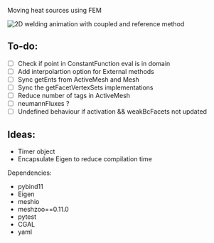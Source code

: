 Moving heat sources using FEM

![2D welding animation with coupled and reference method](https://media.giphy.com/media/v1.Y2lkPTc5MGI3NjExejN3bGx2YnYyOHZhbjV2c3U4NGxwMGNha3hqbWMwMDZvdTI0MzkxcCZlcD12MV9pbnRlcm5hbF9naWZfYnlfaWQmY3Q9Zw/DxIklBpZcCns3DUTB0/giphy.gif)

To-do:
------
- [ ] Check if point in ConstantFunction eval is in domain
- [ ] Add interpolartion option for External methods
- [ ] Sync getEnts from ActiveMesh and Mesh
- [ ] Sync the getFacetVertexSets implementations
- [ ] Reduce number of tags in ActiveMesh
- [ ] neumannFluxes ?
- [ ] Undefined behaviour if activation && weakBcFacets not updated

Ideas:
------
- Timer object
- Encapsulate Eigen to reduce compilation time

Dependencies:

- pybind11
- Eigen
- meshio
- meshzoo==0.11.0
- pytest
- CGAL
- yaml

